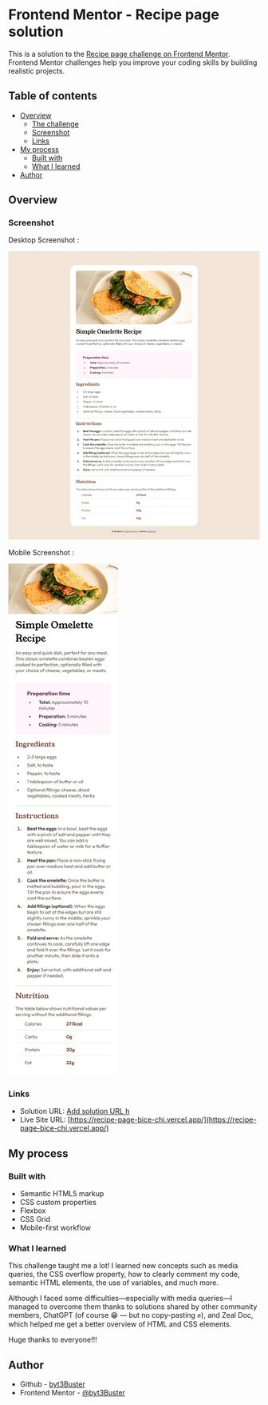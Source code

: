 # Frontend Mentor - Recipe page solution

This is a solution to the [Recipe page challenge on Frontend Mentor](https://www.frontendmentor.io/challenges/recipe-page-KiTsR8QQKm). Frontend Mentor challenges help you improve your coding skills by building realistic projects. 

## Table of contents

- [Overview](#overview)
  - [The challenge](#the-challenge)
  - [Screenshot](#screenshot)
  - [Links](#links)
- [My process](#my-process)
  - [Built with](#built-with)
  - [What I learned](#what-i-learned)
- [Author](#author)

## Overview

### Screenshot

Desktop Screenshot :

![](assets/images/desktop-screenshot.jpeg)

Mobile Screenshot :

![](assets/images/mobile-screenshot.jpeg)

### Links

- Solution URL: [Add solution URL h](https://your-solution-url.com)
- Live Site URL: [https://recipe-page-bice-chi.vercel.app/](https://recipe-page-bice-chi.vercel.app/)

## My process

### Built with

- Semantic HTML5 markup
- CSS custom properties
- Flexbox
- CSS Grid
- Mobile-first workflow

### What I learned

This challenge taught me a lot! I learned new concepts such as media queries, the CSS overflow property, how to clearly comment my code, semantic HTML elements, the use of variables, and much more.

Although I faced some difficulties—especially with media queries—I managed to overcome them thanks to solutions shared by other community members, ChatGPT (of course 😁 — but no copy-pasting ✊), and Zeal Doc, which helped me get a better overview of HTML and CSS elements.

Huge thanks to everyone!!!

## Author

- Github - [byt3Buster](https://www.github/byt3Buster.com)
- Frontend Mentor - [@byt3Buster](https://www.frontendmentor.io/profile/byt3Buster)
